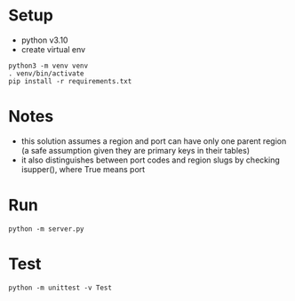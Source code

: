# Setup
* python v3.10
* create virtual env
```commandline
python3 -m venv venv
. venv/bin/activate
pip install -r requirements.txt
```
# Notes
* this solution assumes a region and port can have only one parent region
  (a safe assumption given they are primary keys in their tables)
* it also distinguishes between port codes and region slugs by checking isupper(), where True means port
# Run
```commandline
python -m server.py
```

# Test
```commandline
python -m unittest -v Test
```
